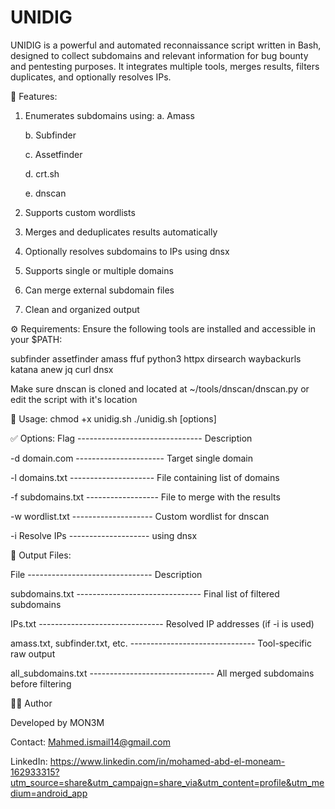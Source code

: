 # UNIDIG

UNIDIG is a powerful and automated reconnaissance script written in Bash, designed to collect subdomains and relevant information for bug bounty and pentesting purposes. It integrates multiple tools, merges results, filters duplicates, and optionally resolves IPs.

🚀 Features:
1. Enumerates subdomains using:
     a. Amass
   
     b. Subfinder
   
     c. Assetfinder
   
     d. crt.sh
   
     e. dnscan
   
3.  Supports custom wordlists
4.  Merges and deduplicates results automatically
5.  Optionally resolves subdomains to IPs using dnsx
6.  Supports single or multiple domains
7.  Can merge external subdomain files
8.  Clean and organized output

 ⚙️ Requirements:
 Ensure the following tools are installed and accessible in your $PATH:
 
 subfinder assetfinder amass ffuf python3 httpx dirsearch waybackurls katana anew jq curl dnsx

Make sure dnscan is cloned and located at ~/tools/dnscan/dnscan.py or edit the script with it's location

  🧪 Usage:
  chmod +x unidig.sh
./unidig.sh [options]

✅ Options:
Flag ------------------------------- Description

-d domain.com ---------------------- Target single domain

-l domains.txt --------------------- File containing list of domains

-f subdomains.txt ------------------ File to merge with the results

-w wordlist.txt -------------------- Custom wordlist for dnscan

-i	Resolve IPs -------------------- using dnsx

📁 Output Files:

File ------------------------------- Description

subdomains.txt ------------------------------- Final list of filtered subdomains

IPs.txt ------------------------------- Resolved IP addresses (if -i is used)

amass.txt, subfinder.txt, etc. ------------------------------- Tool-specific raw output

all_subdomains.txt ------------------------------- All merged subdomains before filtering


👨‍💻 Author

Developed by MON3M

Contact: Mahmed.ismail14@gmail.com 

LinkedIn: https://www.linkedin.com/in/mohamed-abd-el-moneam-162933315?utm_source=share&utm_campaign=share_via&utm_content=profile&utm_medium=android_app
